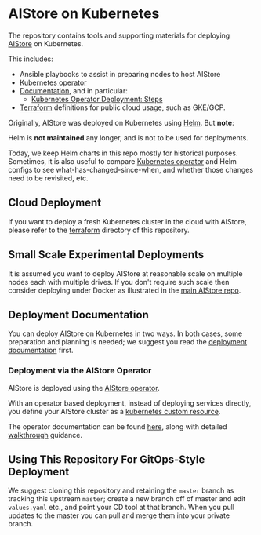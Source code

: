 # AIStore on Kubernetes

The repository contains tools and supporting materials for deploying [AIStore](https://github.com/NVIDIA/aistore) on Kubernetes.

This includes:

- Ansible playbooks to assist in preparing nodes to host AIStore
- [Kubernetes operator](operator/README.md)
- [Documentation](/docs), and in particular:
  - [Kubernetes Operator Deployment: Steps](docs/walkthrough.md)
- [Terraform](terraform/README.md) definitions for public cloud usage, such as GKE/GCP.

Originally, AIStore was deployed on Kubernetes using [Helm](https://helm.sh/). But **note**:

Helm is **not maintained** any longer, and is not to be used for deployments.

Today, we keep Helm charts in this repo mostly for historical purposes. Sometimes, it is also useful to compare [Kubernetes operator](operator/README.md) and Helm configs to see what-has-changed-since-when, and whether those changes need to be revisited, etc.

## Cloud Deployment

If you want to deploy a fresh Kubernetes cluster in the cloud with AIStore, please refer to the
[terraform](terraform/README.md) directory of this repository.

## Small Scale Experimental Deployments

It is assumed you want to deploy AIStore at reasonable scale on multiple nodes each
with multiple drives. If you don't require such scale then consider deploying under Docker
as illustrated in the [main AIStore repo](https://github.com/NVIDIA/aistore).

## Deployment Documentation

You can deploy AIStore on Kubernetes in two ways. In both cases, some preparation and planning is needed;
we suggest you read the [deployment documentation](docs/README.md) first.

### Deployment via the AIStore Operator
AIStore is deployed using the [AIStore operator](operator/README.md).

With an operator based deployment, instead of deploying services directly, you define your AIStore
cluster as a [kubernetes custom resource](https://kubernetes.io/docs/concepts/extend-kubernetes/api-extension/custom-resources/).

The operator documentation can be found [here](operator/README.md), along with detailed [walkthrough](docs/walkthrough.md) guidance.

## Using This Repository For GitOps-Style Deployment

We suggest cloning this repository and retaining the `master` branch as tracking this upstream `master`; create
a new branch off of master and edit `values.yaml` etc., and point your CD tool at that branch. When
you pull updates to the master you can pull and merge them into your private branch.
